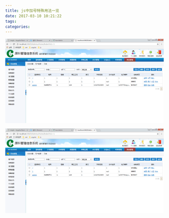 ```yaml
---
title: js中加号特殊用法一览
date: 2017-03-10 10:21:22
tags:
categories:
---
```

![中烟](source/images/2017/03/js中加号特殊用法一览/中烟.png)

![zhognasdf](../images/2017/03/js中加号特殊用法一览/1.png)

